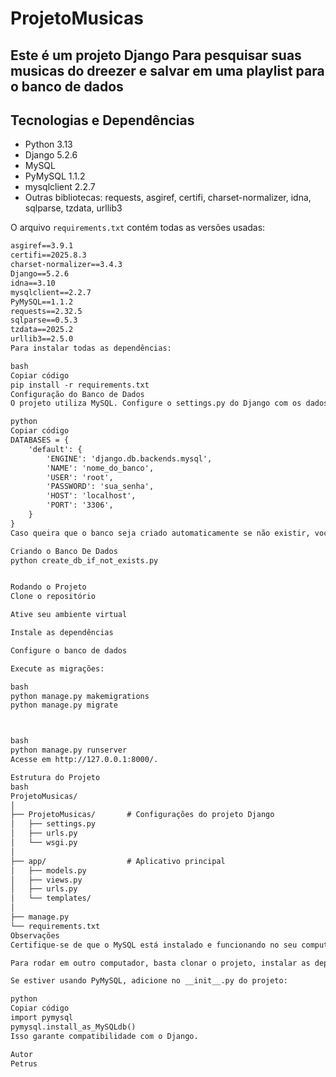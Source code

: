 # ProjetoMusicas

Este é um projeto Django Para pesquisar suas musicas do dreezer e salvar em uma playlist para o banco de dados
---

## Tecnologias e Dependências

- Python 3.13
- Django 5.2.6
- MySQL
- PyMySQL 1.1.2
- mysqlclient 2.2.7
- Outras bibliotecas: requests, asgiref, certifi, charset-normalizer, idna, sqlparse, tzdata, urllib3

O arquivo `requirements.txt` contém todas as versões usadas:

```txt
asgiref==3.9.1
certifi==2025.8.3
charset-normalizer==3.4.3
Django==5.2.6
idna==3.10
mysqlclient==2.2.7
PyMySQL==1.1.2
requests==2.32.5
sqlparse==0.5.3
tzdata==2025.2
urllib3==2.5.0
Para instalar todas as dependências:

bash
Copiar código
pip install -r requirements.txt
Configuração do Banco de Dados
O projeto utiliza MySQL. Configure o settings.py do Django com os dados do seu banco:

python
Copiar código
DATABASES = {
    'default': {
        'ENGINE': 'django.db.backends.mysql',
        'NAME': 'nome_do_banco',
        'USER': 'root',
        'PASSWORD': 'sua_senha',
        'HOST': 'localhost',
        'PORT': '3306',
    }
}
Caso queira que o banco seja criado automaticamente se não existir, você precisará criar um script externo em Python que conecte ao MySQ:

Criando o Banco De Dados
python create_db_if_not_exists.py


Rodando o Projeto
Clone o repositório

Ative seu ambiente virtual

Instale as dependências

Configure o banco de dados

Execute as migrações:

bash
python manage.py makemigrations
python manage.py migrate



bash
python manage.py runserver
Acesse em http://127.0.0.1:8000/.

Estrutura do Projeto
bash
ProjetoMusicas/
│
├── ProjetoMusicas/       # Configurações do projeto Django
│   ├── settings.py
│   ├── urls.py
│   └── wsgi.py
│
├── app/                  # Aplicativo principal
│   ├── models.py
│   ├── views.py
│   ├── urls.py
│   └── templates/
│
├── manage.py
└── requirements.txt
Observações
Certifique-se de que o MySQL está instalado e funcionando no seu computador.

Para rodar em outro computador, basta clonar o projeto, instalar as dependências e configurar o banco.

Se estiver usando PyMySQL, adicione no __init__.py do projeto:

python
Copiar código
import pymysql
pymysql.install_as_MySQLdb()
Isso garante compatibilidade com o Django.

Autor
Petrus
